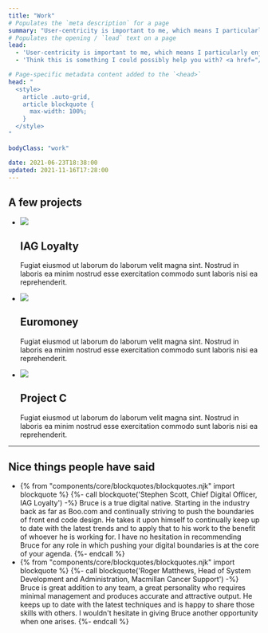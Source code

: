 ```yaml
---
title: "Work"
# Populates the `meta description` for a page
summary: "User-centricity is important to me, which means I particularly enjoy building web interfaces that are usable, accessible, performant, resilient and as future-friendly as possible."
# Populates the opening / `lead` text on a page
lead:
  - 'User-centricity is important to me, which means I particularly enjoy building web interfaces that are usable, accessible, performant, resilient and as future-friendly as possible.'
  - 'Think this is something I could possibly help you with? <a href="/contact">Get in touch</a>.'

# Page-specific metadata content added to the `<head>`
head: "
  <style>
    article .auto-grid,
    article blockquote {
      max-width: 100%;
    }
  </style>
"

bodyClass: "work"

date: 2021-06-23T18:38:00
updated: 2021-11-16T17:28:00
---
```


## A few projects

<ul role="list" class="auto-grid no-list">
  <li>
    <img src="https://source.unsplash.com/1600x900/?nature,water">
    <h2>IAG Loyalty</h2>
    <p>Fugiat eiusmod ut laborum do laborum velit magna sint. Nostrud in laboris ea minim nostrud esse exercitation commodo sunt laboris nisi ea reprehenderit.</p>
  </li>
  <li>
    <img src="https://source.unsplash.com/1600x900/?nature,mountain">
    <h2>Euromoney</h2>
    <p>Fugiat eiusmod ut laborum do laborum velit magna sint. Nostrud in laboris ea minim nostrud esse exercitation commodo sunt laboris nisi ea reprehenderit.</p>
  </li>
  <li>
    <img src="https://source.unsplash.com/1600x900/?nature,tree">
    <h2>Project C</h2>
    <p>Fugiat eiusmod ut laborum do laborum velit magna sint. Nostrud in laboris ea minim nostrud esse exercitation commodo sunt laboris nisi ea reprehenderit.</p>
  </li>
</ul>

---

## Nice things people have said

<ul role="list" class="auto-grid no-list">
  <li>
{% from "components/core/blockquotes/blockquotes.njk" import blockquote %}
{%- call blockquote('Stephen Scott, Chief Digital Officer, IAG Loyalty') -%}
  Bruce is a true digital native. Starting in the industry back as far as Boo.com and continually striving to push the boundaries of front end code design. He takes it upon himself to continually keep up to date with the latest trends and to apply that to his work to the benefit of whoever he is working for. I have no hesitation in recommending Bruce for any role in which pushing your digital boundaries is at the core of your agenda.
{%- endcall %}
</li>
<li>
{% from "components/core/blockquotes/blockquotes.njk" import blockquote %}
{%- call blockquote('Roger Matthews, Head of System Development and Administration, Macmillan Cancer Support') -%}
  Bruce is great addition to any team, a great personality who requires minimal management and produces accurate and attractive output. He keeps up to date with the latest techniques and is happy to share those skills with others. I wouldn't hesitate in giving Bruce another opportunity when one arises.
{%- endcall %}
</li>
</ul>
